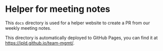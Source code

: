 Helper for meeting notes
========================

This `docs` directory is used for a helper website to create a PR from our weekly meeting notes.

This directory is automatically deployed to GitHub Pages, you can find it at https://ipld.github.io/team-mgmt/.
